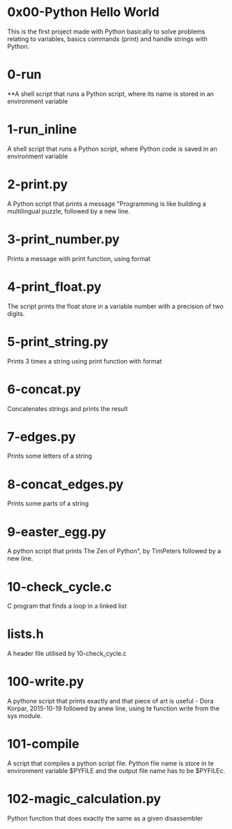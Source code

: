 # 0x00-Python Hello World

This is the first project made with Python basically to solve problems relating to variables, basics commands (print) and handle strings with Python.

# 0-run
**A shell script that runs a Python script, where its name is stored in an environment variable

# 1-run_inline
A shell script that runs a Python script, where Python code is saved in an environment variable

# 2-print.py
A Python script that prints a message "Programming is like building a multilingual puzzle, followed by a new line.

# 3-print_number.py
Prints a message with print function, using format

# 4-print_float.py
The script prints the float store in a variable number with a precision of two digits. 

# 5-print_string.py
Prints 3 times a string using print function with format

# 6-concat.py
Concatenates strings and prints the result

# 7-edges.py
Prints some letters of a string

# 8-concat_edges.py
Prints some parts of a string

# 9-easter_egg.py
A python script that prints The Zen of Python", by TimPeters followed by a new line.

# 10-check_cycle.c
C program that finds a loop in a linked list

# lists.h
A header file utilised by 10-check_cycle.c

# 100-write.py
A pythone script that prints exactly and that piece of art is useful - Dora Korpar, 2015-10-19 followed by anew line, using te function write from the sys module.

# 101-compile
A script that compiles a python script file. Python file name is store in te environment variable $PYFILE and the output file name has to be $PYFILEc.

# 102-magic_calculation.py
Python function that does exactly the same as a given disassembler
